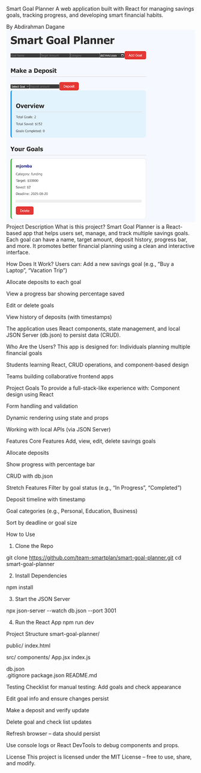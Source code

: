 Smart Goal Planner
A  web application built with React for managing savings goals, tracking progress, and developing smart financial habits.

 By Abdirahman Dagane 
![screenshot](smartgoal.png)
 Project Description
What is this project?
 Smart Goal Planner is a React-based app that helps users set, manage, and track multiple savings goals. Each goal can have a name, target amount, deposit history, progress bar, and more. It promotes better financial planning using a clean and interactive interface.

 How Does It Work?
Users can:
Add a new savings goal (e.g., “Buy a Laptop”, “Vacation Trip”)


Allocate deposits to each goal


View a progress bar showing percentage saved


Edit or delete goals


View history of deposits (with timestamps)


The application uses React components, state management, and local JSON Server (db.json) to persist data (CRUD).

 Who Are the Users?
This app is designed for:
Individuals planning multiple financial goals


Students learning React, CRUD operations, and component-based design


Teams building collaborative frontend apps



 Project Goals
To provide a full-stack-like experience with:
Component design using React


Form handling and validation


Dynamic rendering using state and props


Working with local APIs (via JSON Server)






 Features
Core Features
Add, view, edit, delete savings goals


Allocate deposits


Show progress with percentage bar


CRUD with db.json


Stretch Features
Filter by goal status (e.g., “In Progress”, “Completed”)


Deposit timeline with timestamp


Goal categories (e.g., Personal, Education, Business)


Sort by deadline or goal size



 How to Use
1. Clone the Repo

git clone https://github.com/team-smartplan/smart-goal-planner.git
cd smart-goal-planner

2. Install Dependencies

npm install

3. Start the JSON Server

npx json-server --watch db.json --port 3001

4. Run the React App
npm run dev


 Project Structure
smart-goal-planner/

public/
   index.html

src/
  components/
     App.jsx
     index.js

 db.json         
.gitignore
package.json
README.md


 Testing
Checklist for manual testing:
Add goals and check appearance


Edit goal info and ensure changes persist


Make a deposit and verify update


Delete goal and check list updates


Refresh browser – data should persist


Use console logs or React DevTools to debug components and props.


 License
This project is licensed under the MIT License – free to use, share, and modify.


 




